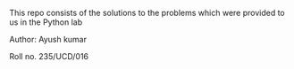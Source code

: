This repo consists of the solutions to the problems which were provided to us in the Python lab

Author: Ayush kumar

Roll no. 235/UCD/016
